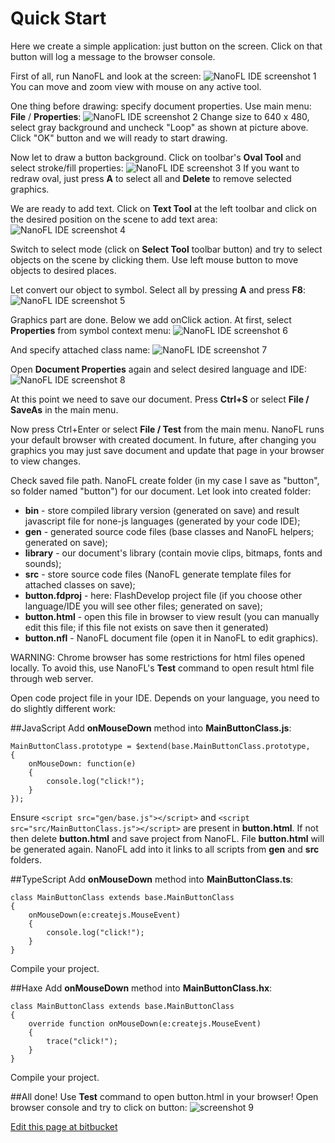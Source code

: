 # Quick Start

Here we create a simple application: just button on the screen.
Click on that button will log a message to the browser console.

First of all, run NanoFL and look at the screen:
![NanoFL IDE screenshot 1](screen1.png)
You can move and zoom view with mouse on any active tool.

One thing before drawing: specify document properties. Use main menu: **File** / **Properties**:
![NanoFL IDE screenshot 2](screen2.png)
Change size to 640 x 480, select gray background and uncheck "Loop" as shown at picture above. Click "OK" button and we will ready to start drawing.

Now let to draw a button background. Click on toolbar's **Oval Tool** and select stroke/fill properties:
![NanoFL IDE screenshot 3](screen3.png)
If you want to redraw oval, just press **A** to select all and **Delete** to remove selected graphics.

We are ready to add text. Click on **Text Tool** at the left toolbar and click on the desired position on the scene to add text area:
![NanoFL IDE screenshot 4](screen4.png)

Switch to select mode (click on **Select Tool** toolbar button) and try to select objects on the scene by clicking them.
Use left mouse button to move objects to desired places.

Let convert our object to symbol. Select all by pressing **A** and press **F8**:
![NanoFL IDE screenshot 5](screen5.png)

Graphics part are done. Below we add onClick action. At first, select **Properties** from symbol context menu:
![NanoFL IDE screenshot 6](screen6.png)

And specify attached class name:
![NanoFL IDE screenshot 7](screen7.png)

Open **Document Properties** again and select desired language and IDE:
![NanoFL IDE screenshot 8](screen8.png)

At this point we need to save our document. Press **Ctrl+S** or select **File / SaveAs** in the main menu.

Now press Ctrl+Enter or select **File / Test** from the main menu. NanoFL runs your default browser with created document.
In future, after changing you graphics you may just save document and update that page in your browser to view changes.

Check saved file path. NanoFL create folder (in my case I save as "button", so folder named "button") for our document.
Let look into created folder:
	
* **bin** - store compiled library version (generated on save) and result javascript file for none-js languages (generated by your code IDE);
* **gen** - generated source code files (base classes and NanoFL helpers; generated on save);
* **library** - our document's library (contain movie clips, bitmaps, fonts and sounds);
* **src** - store source code files (NanoFL generate template files for attached classes on save);
* **button.fdproj** - here: FlashDevelop project file (if you choose other language/IDE you will see other files; generated on save);
* **button.html** - open this file in browser to view result (you can manually edit this file; if this file not exists on save then it generated)
* **button.nfl** - NanoFL document file (open it in NanoFL to edit graphics).

WARNING: Chrome browser has some restrictions for html files opened locally.
To avoid this, use NanoFL's **Test** command to open result html file through web server.

Open code project file in your IDE. Depends on your language, you need to do slightly different work:
	

##JavaScript
Add **onMouseDown** method into **MainButtonClass.js**:
```
MainButtonClass.prototype = $extend(base.MainButtonClass.prototype,
{
	onMouseDown: function(e)
	{
		console.log("click!");
	}
});
```
Ensure `<script src="gen/base.js"></script>` and `<script src="src/MainButtonClass.js"></script>` are present in **button.html**.
If not then delete **button.html** and save project from NanoFL. File **button.html** will be generated again.
NanoFL add into it links to all scripts from **gen** and **src** folders.


##TypeScript
Add **onMouseDown** method into **MainButtonClass.ts**:
```
class MainButtonClass extends base.MainButtonClass
{
	onMouseDown(e:createjs.MouseEvent)
	{
		console.log("click!");
	}
}
```
Compile your project.


##Haxe
Add **onMouseDown** method into **MainButtonClass.hx**:
```
class MainButtonClass extends base.MainButtonClass
{
	override function onMouseDown(e:createjs.MouseEvent)
	{
		trace("click!");
	}
}
```
Compile your project.

##All done!
Use **Test** command to open button.html in your browser!
Open browser console and try to click on button:
![screenshot 9](screen9.png)

[Edit this page at bitbucket](https://bitbucket.org/nanofl/site/src/default/docs/quick_start/index.md)